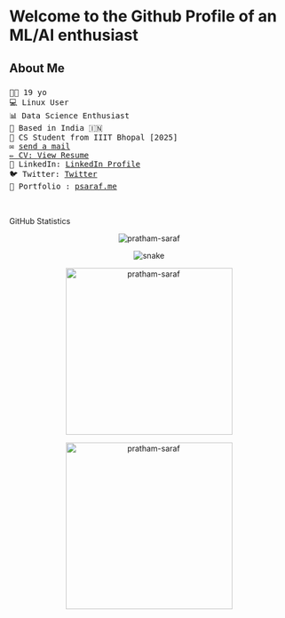 <div>

 </div>


 
<h1>Welcome to the Github Profile of an ML/AI enthusiast</h1>
  <p >
  <h2 >About Me</h2>
  <h3>  </h3>

  <samp>
👨‍💻 19 yo <br> 💻 Linux User <br> 📊 Data Science Enthusiast <br>
    🏡 Based in India 🇮🇳<br>
    🏫 CS Student from IIIT Bhopal [2025]<br>
    ✉	<a href="mailto:contact@psaraf.me">send a mail <br>
    ✏ CV: <a href="https://psaraf.me/pratham_saraf_resume.pdf">View Resume</a> <br>
    💼 LinkedIn:  <a href="https://www.linkedin.com/in/pratham-saraf/">LinkedIn Profile</a> <br>
    🐦 Twitter:  <a href="https://twitter.com/saraf183">Twitter</a> <br>
   📱 Portfolio :  <a href="https://psaraf.me">psaraf.me</a> <br><br><br>
    </samp>
</p>  

<!--  <p align="center">
<a href="https://www.kaggle.com/prathamsaraf1389" target=_blank><img align="left" src="https://cdn4.iconfinder.com/data/icons/logos-and-brands/512/189_Kaggle_logo_logos-512.png" height="65" width="70" ></a>
 
<!--   <a href="https://dev.to/tanav2202" target=_blank><img align="left" src="https://d2fltix0v2e0sb.cloudfront.net/dev-black.png" height="60" width="60" ></a> -->
 <!-- </p> 
 <p align="left">
 <img src="https://road-to-kaggle-grandmaster.vercel.app/api/badges/prathamsaraf1389/notebook" />
 
 
 
 <img src="https://road-to-kaggle-grandmaster.vercel.app/api/badges/prathamsaraf1389/dataset" />
 
  <img src="https://road-to-kaggle-grandmaster.vercel.app/api/badges/prathamsaraf1389/competition" />
 
  
 <img src="https://road-to-kaggle-grandmaster.vercel.app/api/badges/prathamsaraf1389/discussion" />
 </p> --> 
<!--  <h2 align="center" > My Laptop looks like this </h2> -->


<!-- <h3 align="center">Connect with me:</h3>
<p align="center">
 <a href="https://medium.com/@tanav2202" target=_blank><img align="center" src="https://cdn4.iconfinder.com/data/icons/social-media-2210/24/Medium-512.png" height="70" width="70" ></a>
<a href="https://twitter.com/tanav2202" target="blank"><img align="center" src="https://raw.githubusercontent.com/rahuldkjain/github-profile-readme-generator/master/src/images/icons/Social/twitter.svg" alt="tanav2202" height="50" width="60" /></a>
<a href="https://linkedin.com/in/tanav-bajaj" target="blank"><img align="center" src="https://raw.githubusercontent.com/rahuldkjain/github-profile-readme-generator/master/src/images/icons/Social/linked-in-alt.svg" alt="tanav-bajaj" height="50" width="60" /></a>
<a href="https://instagram.com/tanav_2202_" target="blank"><img align="center" src="https://raw.githubusercontent.com/rahuldkjain/github-profile-readme-generator/master/src/images/icons/Social/instagram.svg" alt="tanav2202" height="50" width="60" /></a>
 <a href="https://www.youtube.com/channel/UCqZrhUq6F3r7sNyYr2knAqQ" target="blank"><img align="center" src="https://raw.githubusercontent.com/rahuldkjain/github-profile-readme-generator/master/src/images/icons/Social/youtube.svg" alt="tanav2202" height="50" width="60" /></a>
</p>


<h3 align="center">My Tech Stack :</h3>
<p align="center"> <a href="https://getbootstrap.com" target="_blank"> <img src="https://raw.githubusercontent.com/devicons/devicon/master/icons/bootstrap/bootstrap-plain-wordmark.svg" alt="bootstrap" width="40" height="40"/> </a> <a href="https://www.cprogramming.com/" target="_blank"> <img src="https://raw.githubusercontent.com/devicons/devicon/master/icons/c/c-original.svg" alt="c" width="40" height="40"/> </a> <a href="https://www.w3schools.com/cpp/" target="_blank"> <img src="https://raw.githubusercontent.com/devicons/devicon/master/icons/cplusplus/cplusplus-original.svg" alt="cplusplus" width="40" height="40"/> </a> <a href="https://www.w3schools.com/css/" target="_blank"> <img src="https://raw.githubusercontent.com/devicons/devicon/master/icons/css3/css3-original-wordmark.svg" alt="css3" width="40" height="40"/> </a> <a href="https://www.figma.com/" target="_blank"> <img src="https://www.vectorlogo.zone/logos/figma/figma-icon.svg" alt="figma" width="40" height="40"/> </a><a href="https://www.w3.org/html/" target="_blank"> <img src="https://raw.githubusercontent.com/devicons/devicon/master/icons/html5/html5-original-wordmark.svg" alt="html5" width="40" height="40"/> </a> <a href="https://developer.mozilla.org/en-US/docs/Web/JavaScript" target="_blank"> <img src="https://raw.githubusercontent.com/devicons/devicon/master/icons/javascript/javascript-original.svg" alt="javascript" width="40" height="40"/> </a> <a href="https://www.linux.org/" target="_blank"> <img src="https://raw.githubusercontent.com/devicons/devicon/master/icons/linux/linux-original.svg" alt="linux" width="40" height="40"/> </a> <a href="https://www.python.org" target="_blank"> <img src="https://raw.githubusercontent.com/devicons/devicon/master/icons/python/python-original.svg" alt="python" width="40" height="40"/> </a> <a href="https://sass-lang.com" target="_blank"> <img src="https://raw.githubusercontent.com/devicons/devicon/master/icons/sass/sass-original.svg" alt="sass" width="40" height="40"/> </a> </p> -->


GitHub Statistics 
  
<p align="center" ><img align="center" src="https://github-readme-stats.vercel.app/api/top-langs?username=pratham-saraf&show_icons=true&locale=en&layout=compact&theme=radical" alt="pratham-saraf" /> </p>

<p align="center">
  <img src="https://github.com/pratham-saraf/pratham-saraf/blob/output/github-contribution-grid-snake.svg" alt="snake"></center>
</p>
<!-- <p>&nbsp;<img align="center" src="https://github-readme-stats.vercel.app/api?username=tanav2202&show_icons=true&locale=en" alt="tanav2202" /></p>? -->


<p align="center" >
<img  src="https://github-readme-streak-stats.herokuapp.com/?user=pratham-saraf&theme=dark" height='300px' alt="pratham-saraf" />
</p>

<p align="center" >
<img  src="https://activity-graph.herokuapp.com/graph?username=pratham-saraf&bg_color=011627&color=e4e2e2&line=fafafa&point=f4f2f2&area=true&hide_border=true" height='300px' alt="pratham-saraf" />
</p>


